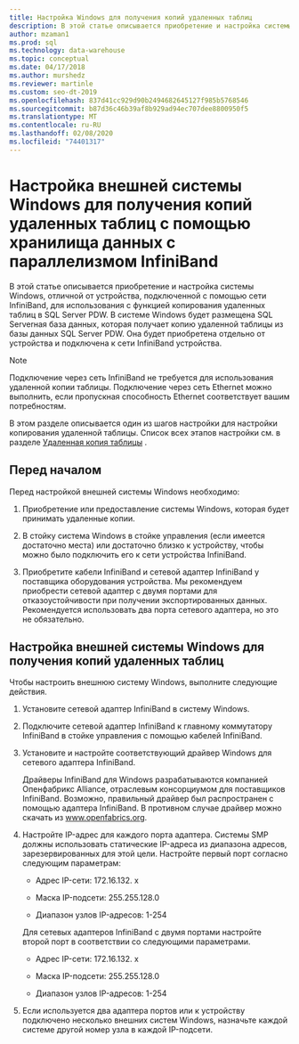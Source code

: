 ```yaml
---
title: Настройка Windows для получения копий удаленных таблиц
description: В этой статье описывается приобретение и настройка системы Windows, отличной от устройства, подключенной с помощью сети InfiniBand, для использования с функцией копирования удаленных таблиц в Parallel Data Warehouse. В системе Windows будет размещена SQL Serverная база данных, которая получает копию удаленной таблицы из базы данных SQL Server PDW. Она будет приобретена отдельно от устройства и подключена к сети InfiniBand устройства.
author: mzaman1
ms.prod: sql
ms.technology: data-warehouse
ms.topic: conceptual
ms.date: 04/17/2018
ms.author: murshedz
ms.reviewer: martinle
ms.custom: seo-dt-2019
ms.openlocfilehash: 837d41cc929d90b2494682645127f985b5768546
ms.sourcegitcommit: b87d36c46b39af8b929ad94ec707dee8800950f5
ms.translationtype: MT
ms.contentlocale: ru-RU
ms.lasthandoff: 02/08/2020
ms.locfileid: "74401317"
---
```

# <a name="configure-an-external-windows-system-to-receive-remote-table-copies-using-infiniband---parallel-data-warehouse"></a>Настройка внешней системы Windows для получения копий удаленных таблиц с помощью хранилища данных с параллелизмом InfiniBand
В этой статье описывается приобретение и настройка системы Windows, отличной от устройства, подключенной с помощью сети InfiniBand, для использования с функцией копирования удаленных таблиц в SQL Server PDW. В системе Windows будет размещена SQL Serverная база данных, которая получает копию удаленной таблицы из базы данных SQL Server PDW. Она будет приобретена отдельно от устройства и подключена к сети InfiniBand устройства.  
  
> [!NOTE]  
> Подключение через сеть InfiniBand не требуется для использования удаленной копии таблицы. Подключение через сеть Ethernet можно выполнить, если пропускная способность Ethernet соответствует вашим потребностям.  
  
В этом разделе описывается один из шагов настройки для настройки копирования удаленной таблицы. Список всех этапов настройки см. в разделе [Удаленная копия таблицы](remote-table-copy.md) .  
  
## <a name="before-you-begin"></a>Перед началом  
Перед настройкой внешней системы Windows необходимо:  
  
1.  Приобретение или предоставление системы Windows, которая будет принимать удаленные копии.  
  
2.  В стойку система Windows в стойке управления (если имеется достаточно места) или достаточно близко к устройству, чтобы можно было подключить его к сети устройства InfiniBand.  
  
3.  Приобретите кабели InfiniBand и сетевой адаптер InfiniBand у поставщика оборудования устройства. Мы рекомендуем приобрести сетевой адаптер с двумя портами для отказоустойчивости при получении экспортированных данных. Рекомендуется использовать два порта сетевого адаптера, но это не обязательно.  
  
## <a name="HowToWindows"></a>Настройка внешней системы Windows для получения копий удаленных таблиц  
Чтобы настроить внешнюю систему Windows, выполните следующие действия.  
  
1.  Установите сетевой адаптер InfiniBand в систему Windows.  
  
2.  Подключите сетевой адаптер InfiniBand к главному коммутатору InfiniBand в стойке управления с помощью кабелей InfiniBand.  
  
3.  Установите и настройте соответствующий драйвер Windows для сетевого адаптера InfiniBand.  
  
    Драйверы InfiniBand для Windows разрабатываются компанией Опенфабрикс Alliance, отраслевым консорциумом для поставщиков InfiniBand.  Возможно, правильный драйвер был распространен с помощью адаптера InfiniBand. В противном случае драйвер можно скачать из www.openfabrics.org.  
  
4.  Настройте IP-адрес для каждого порта адаптера. Системы SMP должны использовать статические IP-адреса из диапазона адресов, зарезервированных для этой цели. Настройте первый порт согласно следующим параметрам:  
  
    -   Адрес IP-сети: 172.16.132. x  
  
    -   Маска IP-подсети: 255.255.128.0  
  
    -   Диапазон узлов IP-адресов: 1-254  
  
    Для сетевых адаптеров InfiniBand с двумя портами настройте второй порт в соответствии со следующими параметрами.  
  
    -   Адрес IP-сети: 172.16.132. x  
  
    -   Маска IP-подсети: 255.255.128.0  
  
    -   Диапазон узлов IP-адресов: 1-254  
  
5.  Если используется два адаптера портов или к устройству подключено несколько внешних систем Windows, назначьте каждой системе другой номер узла в каждой IP-подсети.  
  
<!-- MISSING LINKS 
## See Also  
[Common Metadata Query Examples &#40;SQL Server PDW&#41;](../sqlpdw/common-metadata-query-examples-sql-server-pdw.md)  
-->
  

